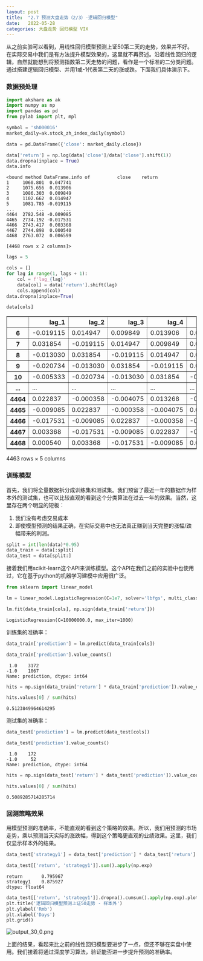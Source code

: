 ```yaml
---
layout: post
title:  "2.7 预测大盘走势（2/3）-逻辑回归模型"
date:   2022-05-28
categories: 大盘走势 回归模型 VIX
---
```



从之前实验可以看到，用线性回归模型预测上证50第二天的走势，效果并不好。在实际交易中我们是有方法提升模型效果的，这里就不再赘述。沿着线性回归的逻辑，自然就能想到将预测指数第二天走势的问题，看作是一个标准的二分类问题。通过搭建逻辑回归模型、并用1或-1代表第二天的涨或跌。下面我们具体演示下。


### 数据预处理


```python
import akshare as ak
import numpy as np
import pandas as pd
from pylab import plt, mpl
```


```python
symbol = 'sh000016'
market_daily=ak.stock_zh_index_daily(symbol)
```


```python
data = pd.DataFrame({'close': market_daily.close})
```


```python
data['return'] = np.log(data['close']/data['close'].shift(1))
data.dropna(inplace = True)
data.info
```


    <bound method DataFrame.info of          close    return
    1     1060.801  0.047741
    2     1075.656  0.013906
    3     1086.303  0.009849
    4     1102.662  0.014947
    5     1081.785 -0.019115
    ...        ...       ...
    4464  2782.548 -0.009085
    4465  2734.192 -0.017531
    4466  2743.417  0.003368
    4467  2744.898  0.000540
    4468  2763.072  0.006599
    
    [4468 rows x 2 columns]>



```python
lags = 5
```


```python
cols = []
for lag in range(1, lags + 1):
    col = f'lag_{lag}'
    data[col] = data['return'].shift(lag)
    cols.append(col)
data.dropna(inplace=True)
```


```python
data[cols]
```


<div>
<style scoped>
    .dataframe tbody tr th:only-of-type {
        vertical-align: middle;
    }

    .dataframe tbody tr th {
        vertical-align: top;
    }

    .dataframe thead th {
        text-align: right;
    }
</style>
<table border="1" class="dataframe">
  <thead>
    <tr style="text-align: right;">
      <th></th>
      <th>lag_1</th>
      <th>lag_2</th>
      <th>lag_3</th>
      <th>lag_4</th>
      <th>lag_5</th>
    </tr>
  </thead>
  <tbody>
    <tr>
      <th>6</th>
      <td>-0.019115</td>
      <td>0.014947</td>
      <td>0.009849</td>
      <td>0.013906</td>
      <td>0.047741</td>
    </tr>
    <tr>
      <th>7</th>
      <td>0.031854</td>
      <td>-0.019115</td>
      <td>0.014947</td>
      <td>0.009849</td>
      <td>0.013906</td>
    </tr>
    <tr>
      <th>8</th>
      <td>-0.013030</td>
      <td>0.031854</td>
      <td>-0.019115</td>
      <td>0.014947</td>
      <td>0.009849</td>
    </tr>
    <tr>
      <th>9</th>
      <td>-0.020734</td>
      <td>-0.013030</td>
      <td>0.031854</td>
      <td>-0.019115</td>
      <td>0.014947</td>
    </tr>
    <tr>
      <th>10</th>
      <td>-0.005333</td>
      <td>-0.020734</td>
      <td>-0.013030</td>
      <td>0.031854</td>
      <td>-0.019115</td>
    </tr>
    <tr>
      <th>...</th>
      <td>...</td>
      <td>...</td>
      <td>...</td>
      <td>...</td>
      <td>...</td>
    </tr>
    <tr>
      <th>4464</th>
      <td>0.022837</td>
      <td>-0.000358</td>
      <td>-0.004075</td>
      <td>0.013268</td>
      <td>-0.010178</td>
    </tr>
    <tr>
      <th>4465</th>
      <td>-0.009085</td>
      <td>0.022837</td>
      <td>-0.000358</td>
      <td>-0.004075</td>
      <td>0.013268</td>
    </tr>
    <tr>
      <th>4466</th>
      <td>-0.017531</td>
      <td>-0.009085</td>
      <td>0.022837</td>
      <td>-0.000358</td>
      <td>-0.004075</td>
    </tr>
    <tr>
      <th>4467</th>
      <td>0.003368</td>
      <td>-0.017531</td>
      <td>-0.009085</td>
      <td>0.022837</td>
      <td>-0.000358</td>
    </tr>
    <tr>
      <th>4468</th>
      <td>0.000540</td>
      <td>0.003368</td>
      <td>-0.017531</td>
      <td>-0.009085</td>
      <td>0.022837</td>
    </tr>
  </tbody>
</table>
<p>4463 rows × 5 columns</p>
</div>


### 训练模型


首先，我们将全量数据拆分成训练集和测试集。我们预留了最近一年的数据作为样本外的测试集，也可以比较直观的看到这个分类算法在过去一年的效果。当然，这里存在两个明显的短板：

1. 我们没有考虑交易成本
2. 即使模型预测的结果正确，在实际交易中也无法真正赚到当天完整的涨幅/跌幅带来的利润。


```python
split = int(len(data)*0.95)
data_train = data[:split]
data_test = data[split:]
```


接着我们用scikit-learn这个API来训练模型。这个API在我们之前的实验中也使用过，它在基于python的机器学习建模中应用很广泛。


```python
from sklearn import linear_model
```


```python
lm = linear_model.LogisticRegression(C=1e7, solver='lbfgs', multi_class='auto', max_iter=1000)
```


```python
lm.fit(data_train[cols], np.sign(data_train['return']))
```


    LogisticRegression(C=10000000.0, max_iter=1000)


训练集的准确率：


```python
data_train['prediction'] = lm.predict(data_train[cols])
```


```python
data_train['prediction'].value_counts()
```


     1.0    3172
    -1.0    1067
    Name: prediction, dtype: int64


```python
hits = np.sign(data_train['return'] * data_train['prediction']).value_counts()
```


```python
hits.values[0] / sum(hits)
```


    0.5123849964614295


测试集的准确率：


```python
data_test['prediction'] = lm.predict(data_test[cols])
```


```python
data_test['prediction'].value_counts()
```


     1.0    172
    -1.0     52
    Name: prediction, dtype: int64


```python
hits = np.sign(data_test['return'] * data_test['prediction']).value_counts()
```


```python
hits.values[0] / sum(hits)
```


    0.5089285714285714


### 回测策略效果


用模型预测的准确率，不能直观的看到这个策略的效果。所以，我们用预测的市场走势，乘以预测当天实际的涨跌幅，得到这个策略更直观的业绩效果。这里，我们仅显示样本外的结果。


```python
data_test['strategy1'] = data_test['prediction'] * data_test['return']
```


```python
data_test[['return', 'strategy1']].sum().apply(np.exp)
```


    return       0.795967
    strategy1    0.875927
    dtype: float64


```python
data_test[['return', 'strategy1']].dropna().cumsum().apply(np.exp).plot(figsize=(10, 6))
plt.title('逻辑回归模型预测上证50走势 - 样本外')
plt.ylabel('Rmb')
plt.xlabel('Days')
plt.grid()
```

    
![output_30_0.png](https://s2.loli.net/2022/05/28/JB7tG59KndX2ezi.png)
    

上面的结果，看起来比之前的线性回归模型要进步了一点，但还不够在实盘中使用。我们接着将通过深度学习算法，验证能否进一步提升预测的准确率。
